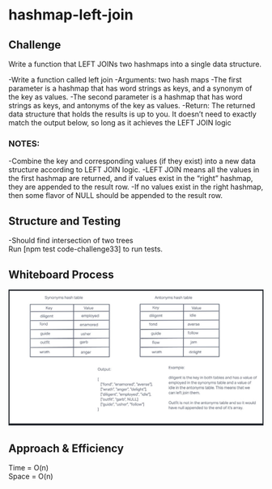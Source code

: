 # hashmap-left-join

## Challenge

Write a function that LEFT JOINs two hashmaps into a single data structure.

-Write a function called left join
-Arguments: two hash maps
  -The first parameter is a hashmap that has word strings as keys, and a synonym of the key as values.
  -The second parameter is a hashmap that has word strings as keys, and antonyms of the key as values.
-Return: The returned data structure that holds the results is up to you. It doesn’t need to exactly match the output below, so long as it achieves the LEFT JOIN logic

### NOTES:

-Combine the key and corresponding values (if they exist) into a new data structure according to LEFT JOIN logic.
-LEFT JOIN means all the values in the first hashmap are returned, and if values exist in the “right” hashmap, they are appended to the result row.
-If no values exist in the right hashmap, then some flavor of NULL should be appended to the result row.

## Structure and Testing

-Should find intersection of two trees
<br/>
Run [npm test code-challenge33] to run tests.

## Whiteboard Process

<!-- Embedded whiteboard image -->
![Whiteboard](./../images/CC33.jpg)

## Approach & Efficiency

<!-- What approach did you take? Discuss Why. What is the Big O space/time for this approach? -->

Time = O(n)<br/>
Space = O(n)

